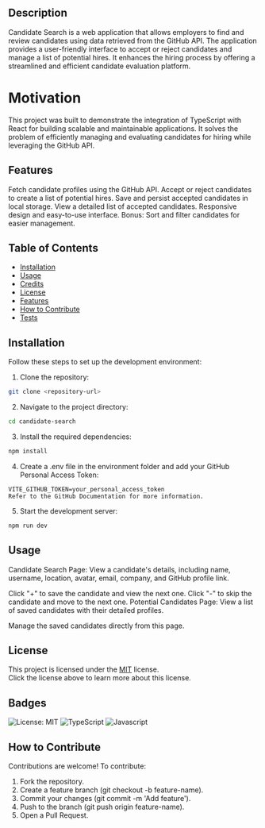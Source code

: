 ## Description
Candidate Search is a web application that allows employers to find and review candidates using data retrieved from the GitHub API. The application provides a user-friendly interface to accept or reject candidates and manage a list of potential hires. It enhances the hiring process by offering a streamlined and efficient candidate evaluation platform.

# Motivation
This project was built to demonstrate the integration of TypeScript with React for building scalable and maintainable applications. It solves the problem of efficiently managing and evaluating candidates for hiring while leveraging the GitHub API.

## Features
Fetch candidate profiles using the GitHub API.
Accept or reject candidates to create a list of potential hires.
Save and persist accepted candidates in local storage.
View a detailed list of accepted candidates.
Responsive design and easy-to-use interface.
Bonus: Sort and filter candidates for easier management.
## Table of Contents

- [Installation](#installation)
- [Usage](#usage)
- [Credits](#credits)
- [License](#license)
- [Features](#features)
- [How to Contribute](#how-to-contribute)
- [Tests](#tests)

## Installation
Follow these steps to set up the development environment:

1. Clone the repository:

``` bash
git clone <repository-url>
```

2. Navigate to the project directory:

``` bash
cd candidate-search
```

3. Install the required dependencies:

```bash
npm install
```

4. Create a .env file in the environment folder and add your GitHub Personal Access Token:

```plaintext
VITE_GITHUB_TOKEN=your_personal_access_token
Refer to the GitHub Documentation for more information.
```

5. Start the development server:

```bash
npm run dev
```

## Usage
Candidate Search Page: View a candidate's details, including name, username, location, avatar, email, company, and GitHub profile link.

Click "+" to save the candidate and view the next one.
Click "-" to skip the candidate and move to the next one.
Potential Candidates Page: View a list of saved candidates with their detailed profiles.

Manage the saved candidates directly from this page.

## License

This project is licensed under the [MIT](https://opensource.org/licenses/MIT) license.<BR>
Click the license above to learn more about this license.

## Badges

![License: MIT](https://img.shields.io/badge/License-MIT-yellow.svg)
![TypeScript](https://img.shields.io/badge/TypeScript-blue.svg)
![Javascript](https://img.shields.io/badge/Javascript-blue.svg)

## How to Contribute
Contributions are welcome! To contribute:

1. Fork the repository.
2. Create a feature branch (git checkout -b feature-name).
3. Commit your changes (git commit -m 'Add feature').
4. Push to the branch (git push origin feature-name).
5. Open a Pull Request.

